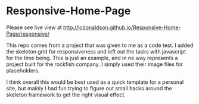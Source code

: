 # Responsive-Home-Page

Please see live view at http://lcdonaldson.github.io/Responsive-Home-Page/responsive/

This repo comes from a project that was given to me as a code test.
I added the skeleton grid for responsiveness and left out the tasks with javascript for the time being.
This is just an example, and in no way represents a project built for the rockfish company. I simply used their image
files for placeholders.

I think overall this would be best used as a quick template for a personal site, but mainly I had
fun trying to figure out small hacks around the skeleton framework to get the right visual effect.
